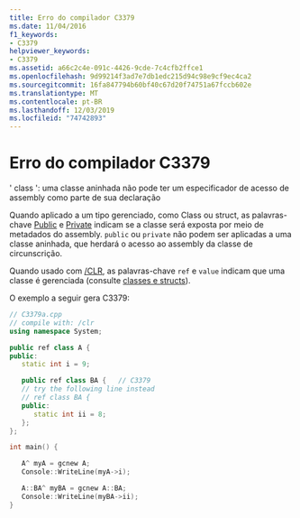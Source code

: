 ```yaml
---
title: Erro do compilador C3379
ms.date: 11/04/2016
f1_keywords:
- C3379
helpviewer_keywords:
- C3379
ms.assetid: a66c2c4e-091c-4426-9cde-7c4cfb2ffce1
ms.openlocfilehash: 9d99214f3ad7e7db1edc215d94c98e9cf9ec4ca2
ms.sourcegitcommit: 16fa847794b60bf40c67d20f74751a67fccb602e
ms.translationtype: MT
ms.contentlocale: pt-BR
ms.lasthandoff: 12/03/2019
ms.locfileid: "74742893"
---
```

# <a name="compiler-error-c3379"></a>Erro do compilador C3379

' class ': uma classe aninhada não pode ter um especificador de acesso de assembly como parte de sua declaração

Quando aplicado a um tipo gerenciado, como Class ou struct, as palavras-chave [Public](../../cpp/public-cpp.md) e [Private](../../cpp/private-cpp.md) indicam se a classe será exposta por meio de metadados do assembly. `public` ou `private` não podem ser aplicadas a uma classe aninhada, que herdará o acesso ao assembly da classe de circunscrição.

Quando usado com [/CLR](../../build/reference/clr-common-language-runtime-compilation.md), as palavras-chave `ref` e `value` indicam que uma classe é gerenciada (consulte [classes e structs](../../extensions/classes-and-structs-cpp-component-extensions.md)).

O exemplo a seguir gera C3379:

```cpp
// C3379a.cpp
// compile with: /clr
using namespace System;

public ref class A {
public:
   static int i = 9;

   public ref class BA {   // C3379
   // try the following line instead
   // ref class BA {
   public:
      static int ii = 8;
   };
};

int main() {

   A^ myA = gcnew A;
   Console::WriteLine(myA->i);

   A::BA^ myBA = gcnew A::BA;
   Console::WriteLine(myBA->ii);
}
```
